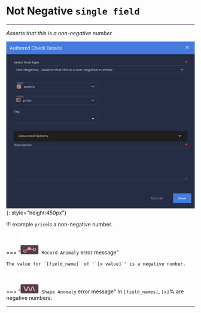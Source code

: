 # Not Negative <spam id='single-field'>`single field`</spam>

---

*Asserts that this is a non-negative number.*

![Screenshot](../assets/checks/rule-types/not-negative-check.png){: style="height:450px"}

!!! example
    `price`is a non-negative number.

=== "![Screenshot](../assets/checks/rule-types/icons/icon-record-anomaly-dark.svg)`Record Anomaly` error message"

    The value for `[field_name]` of '`[x value]`' is a negative number.

=== "![Screenshot](../assets/checks/rule-types/icons/icon-shape-anomaly-dark.svg)`Shape Anomaly` error message"
    In `[field_names]`, `[x]`% are negative numbers.

---